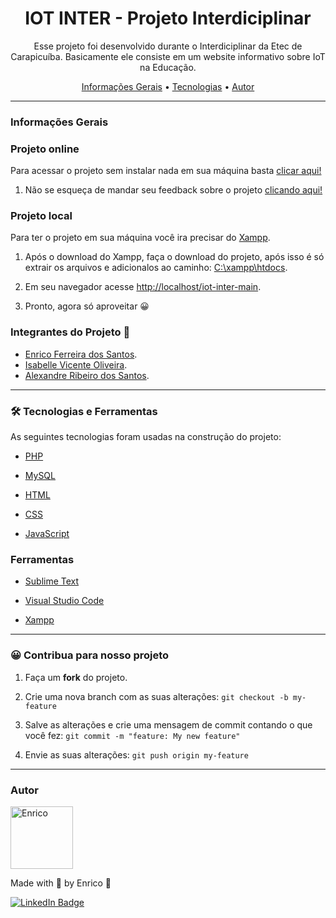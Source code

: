 <h1 align="center">IOT INTER - Projeto Interdiciplinar</h1>

<p align="center">Esse projeto foi desenvolvido durante o Interdiciplinar da Etec de Carapicuíba. Basicamente ele consiste em um website informativo sobre IoT na Educação.</p>

<p align="center">
 <a href="#informações-gerais">Informações Gerais</a> •
 <a href="#-tecnologias-e-ferramentas">Tecnologias</a> •
 <a href="#autor">Autor</a>
</p>

---

### Informações Gerais

### Projeto online

Para acessar o projeto sem instalar nada em sua máquina basta [clicar aqui!](https://iot-inter.epizy.com/index.php)

1. Não se esqueça de mandar seu feedback sobre o projeto [clicando aqui!](https://iot-inter.epizy.com/form-feedback.php)

### Projeto local

Para ter o projeto em sua máquina você ira precisar do [Xampp](https://www.apachefriends.org/pt_br/index.html).

1. Após o download do Xampp, faça o download do projeto, após isso é só extrair os arquivos e adicionalos ao caminho: [C:\xampp\htdocs](C:\xampp\htdocs).

2. Em seu navegador acesse [http://localhost/iot-inter-main](http://localhost/iot-inter-main/).

3. Pronto, agora só aproveitar 😀

### Integrantes do Projeto 🤝

- [Enrico Ferreira dos Santos](https://www.linkedin.com/in/enrico-ferreira-dos-santos).
- [Isabelle Vicente Oliveira](https://www.linkedin.com/in/isabelle-vicente-5b958b1a9/).
- [Alexandre Ribeiro dos Santos](https://www.linkedin.com/in/alexandre-ribeiro-93443a224/).


---

### 🛠 Tecnologias e Ferramentas

As seguintes tecnologias foram usadas na construção do projeto:

- [PHP](https://www.php.net/)

- [MySQL](https://www.mysql.com/)

- [HTML](https://developer.mozilla.org/pt-BR/docs/Web/HTML)

- [CSS](https://developer.mozilla.org/pt-BR/docs/Web/CSS)

- [JavaScript](https://developer.mozilla.org/pt-BR/docs/Web/JavaScript)

### Ferramentas

- [Sublime Text](https://www.sublimetext.com/)

- [Visual Studio Code](https://code.visualstudio.com/)

- [Xampp](https://www.apachefriends.org/pt_br/index.html)

---

### 😀 Contribua para nosso projeto

1. Faça um **fork** do projeto.

2. Crie uma nova branch com as suas alterações: `git checkout -b my-feature`

3. Salve as alterações e crie uma mensagem de commit contando o que você fez: `git commit -m "feature: My new feature"`

4. Envie as suas alterações: `git push origin my-feature`

---

### Autor

<img alt="Enrico" title="Enrico" src="https://avatars.githubusercontent.com/u/73853747?v=4" height="100" width="100" />

Made with 💖 by Enrico 👋

[![LinkedIn Badge](https://img.shields.io/badge/-Enrico%20Ferreira%20dos%20Santos-blue?style=flat-square&logo=Linkedin&logoColor=white&link=https://www.linkedin.com/in/enrico-ferreira-dos-santos/)](https://www.linkedin.com/in/enrico-ferreira-dos-santos/)
